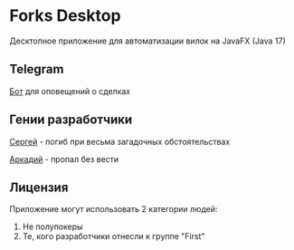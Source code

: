# Forks Desktop

Десктопное приложение для автоматизации вилок на JavaFX (Java 17)

## Telegram

[Бот](https://t.me/forks_desktop_bot) для оповещений о сделках

## Гении разработчики

[Сергей](https://vk.com/melniknow) - погиб при весьма загадочных обстоятельствах

[Аркадий](https://vk.com/id236629299) - пропал без вести

## Лицензия

Приложение могут использовать 2 категории людей:

1) Не полупокеры
2) Те, кого разработчики отнесли к группе "First"